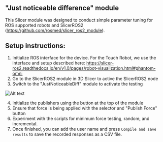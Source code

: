 ## "Just noticeable difference" module
This Slicer module was designed to conduct simple parameter tuning for 
ROS supported robots and SlicerROS2 (https://github.com/rosmed/slicer_ros2_module).

## Setup instructions:

1. Initialize ROS interface for the device. For the Touch Robot, we use the interface and setup described here: https://slicer-ros2.readthedocs.io/en/v1.0/pages/robot-visualization.html#phantom-omni
2. Go to the SlicerROS2 module in 3D Slicer to active the SlicerROS2 node
3. Switch to the "JustNoticeableDiff" module to activate the testing

![Alt text](JustNotcieableDiff/Resources/UserInterface.png)

4. Initialize the publishers using the button at the top of the module
5. Ensure that force is being applied with the selector and "Publish Force" button
6. Experiment with the scripts for minimum force testing, random, and incremental.
7. Once finished, you can add the user name and press ``Compile and save results`` to save the recorded responses as a CSV file.